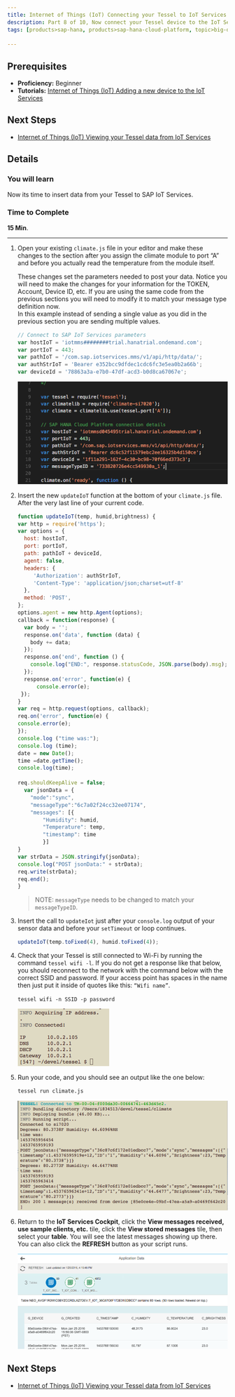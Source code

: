 ```yaml
---
title: Internet of Things (IoT) Connecting your Tessel to IoT Services
description: Part 8 of 10, Now connect your Tessel device to the IoT Services for sending data
tags: [products>sap-hana, products>sap-hana-cloud-platform, topic>big-data, topic>internet-of-things, tutorial>beginner ]

---
```


## Prerequisites  
 - **Proficiency:** Beginner
 - **Tutorials:** [Internet of Things (IoT) Adding a new device to the IoT Services](http://go.sap.com/developer/tutorials/iot-part7-add-device.html)

## Next Steps
 - [Internet of Things (IoT) Viewing your Tessel data from IoT Services](http://go.sap.com/developer/tutorials/iot-part13-hcp-services-viewdataui5.html)


## Details
### You will learn  
Now its time to insert data from your Tessel to SAP IoT Services.   


### Time to Complete
**15 Min**.

---

1. Open your existing `climate.js` file in your editor and make these changes to the section after you assign the climate module to port “A” and before you actually read the temperature from the module itself.

    These changes set the parameters needed to post your data. Notice you will need to make the changes for your information for the TOKEN, Account, Device ID, etc.
    If you are using the same code from the previous sections you will need to modify it to match your message type definition now.  
    In this example instead of sending a single value as you did in the previous section you are sending multiple values.

    ```javascript
    // Connect to SAP IoT Services parameters
    var hostIoT = 'iotmms########trial.hanatrial.ondemand.com';
    var portIoT = 443;
    var pathIoT = '/com.sap.iotservices.mms/v1/api/http/data/';
    var authStrIoT = 'Bearer e352bcc9dfdec1cdc6fc3e5ea0b2a66b';
    var deviceId = '78863a3a-e7b0-47df-acd3-b0d8ca67067e';
    ```
    
    ![parameter definition](1.png)

2. Insert the new `updateIoT` function at the bottom of your `climate.js` file. After the very last line of your current code.

    ```javascript
    function updateIoT(temp, humid,brightness) {
    var http = require('https');
    var options = {
      host: hostIoT,
      port: portIoT,
      path: pathIoT + deviceId,
      agent: false,
      headers: {
         'Authorization': authStrIoT,
         'Content-Type': 'application/json;charset=utf-8'
      },
      method: 'POST',     
    };
    options.agent = new http.Agent(options);
    callback = function(response) {
      var body = '';
      response.on('data', function (data) {
        body += data;
      });
      response.on('end', function () {
        console.log("END:", response.statusCode, JSON.parse(body).msg);
      });
      response.on('error', function(e) {
          console.error(e);
     });    
    }
    var req = http.request(options, callback);
    req.on('error', function(e) {
    console.error(e);
    });
    console.log ("time was:");
    console.log (time);
    date = new Date();
    time =date.getTime();
    console.log(time);

    req.shouldKeepAlive = false;
      var jsonData = {
        "mode":"sync",
        "messageType":"6c7a02f24cc32ee07174",
        "messages": [{
            "Humidity": humid,
            "Temperature": temp,
            "timestamp": time
            }]
    }
    var strData = JSON.stringify(jsonData);
    console.log("POST jsonData:" + strData);
    req.write(strData);
    req.end();
    }
    ```

    >NOTE: `messageType` needs to be changed to match your `messageTypeID`.


3. Insert the call to `updateIot` just after your `console.log` output of your sensor data and before your `setTimeout` or loop continues.

    ```javascript
    updateIoT(temp.toFixed(4), humid.toFixed(4));
    ```

4. Check that your Tessel is still connected to Wi-Fi by running the command `tessel wifi -l`. If you do not get a response like that below, you should reconnect to the network with the command below with the correct SSID and password. If your access point has spaces in the name then just put it inside of quotes like this: `“Wifi name”`.

    `tessel wifi -n SSID -p password`

    ![Acquiring IP](p8_6.png)

5. Run your code, and you should see an output like the one below:

    ```bash
    tessel run climate.js
    ```

    ![Posting to HCP](p8_7.png)


6. Return to the **IoT Services Cockpit**, click the **View messages received, use sample clients, etc.** tile, click the **View stored messages** tile, then select your **table**. You will see the latest messages showing up there. You can also click the **REFRESH** button as your script runs.

    ![Viewing new values in HCP](p8_8.png)

## Next Steps
  - [Internet of Things (IoT) Viewing your Tessel data from IoT Services](http://go.sap.com/developer/tutorials/iot-part13-hcp-services-viewdataui5.html)
